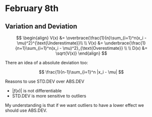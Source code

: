 # February 8th
## Variation and Deviation

$$
\begin{align}
V(x) &= \overbrace{\frac{1}{n}\sum_{i=1}^n(x_i - \mu)^2}^{\text{Underestimate}}\\ \\
V(x) &= \underbrace{\frac{1}{n+1}\sum_{i=1}^n(x_i - \mu)^2}_{\text{Overestimate}} \\ \\
D(x) &= \sqrt{V(x)}
\end{align}
$$

There an idea of a absolute deviation too:

$$
\frac{1}{n-1}\sum_{i=1}^n |x_i - \mu|
$$

Reasons to use STD.DEV over ABS.DEV
+ $|f(x)|$ is not differentiable
+ STD.DEV is more sensitive to outliers

My understanding is that if we want outliers to have a lower effect we should use ABS.DEV.